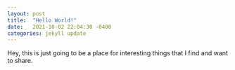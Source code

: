 ```yaml
---
layout: post
title:  "Hello World!"
date:   2021-10-02 22:04:30 -0400
categories: jekyll update
---
```

Hey, this is just going to be a place for interesting things that I find and want to share.